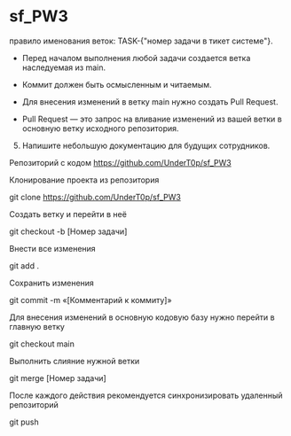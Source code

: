 # sf_PW3

правило именования веток: 
TASK-{"номер задачи в тикет системе"}.

- Перед началом выполнения любой задачи создается ветка наследуемая из main.

- Коммит должен быть осмысленным и читаемым.

- Для внесения изменений в ветку main нужно создать Pull Request.

- Pull Request — это запрос на вливание изменений из вашей ветки в основную ветку исходного репозитория.

5. Напишите небольшую документацию для будущих сотрудников.

 Репозиторий с кодом https://github.com/UnderT0p/sf_PW3
 
Клонирование проекта из репозитория

git clone https://github.com/UnderT0p/sf_PW3

Создать ветку и перейти в неё

git checkout -b [Номер задачи]

Внести все изменения

git add .

Сохранить изменения

git commit -m «[Комментарий к коммиту]»

Для внесения изменений в основную кодовую базу нужно перейти в главную ветку

git checkout main

Выполнить слияние нужной ветки

git merge [Номер задачи]

После каждого действия рекомендуется синхронизировать удаленный репозиторий

git push
